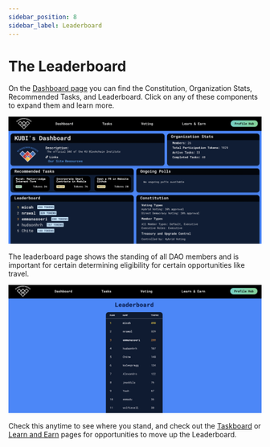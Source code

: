 ```yaml
---
sidebar_position: 8
sidebar_label: Leaderboard
---
```


# The Leaderboard

On the [Dashboard page](https://dao.kublockchain.com/dashboard/) you can find the Constitution, Organization Stats, Recommended Tasks, and Leaderboard. Click on any of these components to expand them and learn more.

![Dashboard](./img/leaderboard/dashboard-page.png)

The leaderboard page shows the standing of all DAO members and is important for certain determining eligibility for certain opportunities like travel.

![Leaderboard](./img/leaderboard/leaderboard.png)

Check this anytime to see where you stand, and check out the [Taskboard](https://dao.kublockchain.com/tasks/) or [Learn and Earn](https://dao.kublockchain.com/edu-Hub/) pages for opportunities to move up the Leaderboard.
